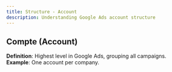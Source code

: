 ```yaml
---
title: Structure - Account
description: Understanding Google Ads account structure
---
```


## Compte (Account)
**Definition**: Highest level in Google Ads, grouping all campaigns.  
**Example**: One account per company.